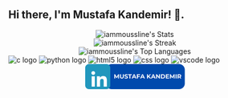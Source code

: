 <h2 align="left">Hi there, I'm Mustafa Kandemir! 👋.</h2>

<div align="center">
  <img src="https://github-readme-stats.vercel.app/api?username=iammoussline&theme=radical&show_icons=true&hide_border=true&count_private=true" alt="iammoussline's Stats" width="400" />
</div>

<div align="center">
  <img src="https://github-readme-streak-stats.herokuapp.com/?user=iammoussline&theme=radical&hide_border=true" alt="iammoussline's Streak" width="400" />
</div>

<div align="center">
  <img src="https://github-readme-stats.vercel.app/api/top-langs/?username=iammoussline&theme=radical&show_icons=true&hide_border=true&layout=compact" alt="iammoussline's Top Languages" width="400" />
</div>

<div align="left">
  <span style="pointer-events: none;">
    <img src="https://cdn.jsdelivr.net/gh/devicons/devicon/icons/c/c-original.svg" height="30" width="42" alt="c logo"  />
    <img src="https://cdn.jsdelivr.net/gh/devicons/devicon/icons/python/python-original.svg" height="30" width="42" alt="python logo"  />
    <img src="https://cdn.jsdelivr.net/gh/devicons/devicon/icons/html5/html5-original.svg" height="30" width="42" alt="html5 logo"  />
    <img src="https://cdn.jsdelivr.net/gh/devicons/devicon/icons/css3/css3-original.svg" height="30" width="42" alt="css logo"  />
    <img src="https://cdn.jsdelivr.net/gh/devicons/devicon/icons/vscode/vscode-original.svg" height="30" width="42" alt="vscode logo"  />
  </span>
</div>

<div align="center">
  <a href="https://www.linkedin.com/in/mmustafakandemir" target="_blank">
    <img src="https://github.com/iammoussline/iammoussline/blob/master/MUSTAFA%20KANDEMIR.png?raw=true" height="50" alt="linkedin logo"  />
  </a>
</div>
